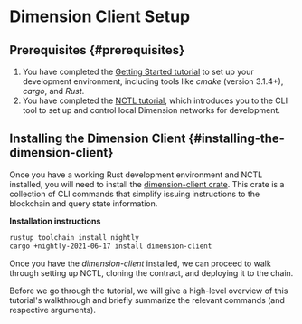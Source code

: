 # Dimension Client Setup

## Prerequisites {#prerequisites}

1.  You have completed the [Getting Started tutorial](https://docs.dimensionlabs.io/en/latest/dapp-dev-guide/setup-of-rust-contract-sdk.html) to set up your development environment, including tools like _cmake_ (version 3.1.4+), _cargo_, and _Rust_.
2.  You have completed the [NCTL tutorial](https://docs.dimensionlabs.io/en/latest/dapp-dev-guide/setup-nctl.html), which introduces you to the CLI tool to set up and control local Dimension networks for development.

## Installing the Dimension Client {#installing-the-dimension-client}

Once you have a working Rust development environment and NCTL installed, you will need to install the [dimension-client crate](https://crates.io/crates/dimension-client). This crate is a collection of CLI commands that simplify issuing instructions to the blockchain and query state information.

**Installation instructions**

```sh
rustup toolchain install nightly
cargo +nightly-2021-06-17 install dimension-client
```

Once you have the _dimension-client_ installed, we can proceed to walk through setting up NCTL, cloning the contract, and deploying it to the chain.

Before we go through the tutorial, we will give a high-level overview of this tutorial's walkthrough and briefly summarize the relevant commands (and respective arguments).

